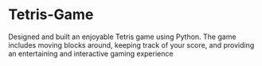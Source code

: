# Tetris-Game
Designed and built an enjoyable Tetris game using Python. The game includes moving blocks around, keeping track of your score, and providing an entertaining and interactive gaming experience

